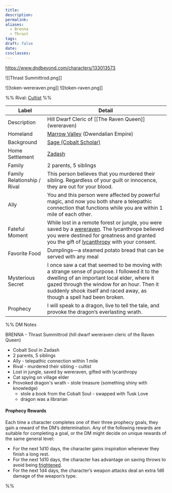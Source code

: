 ```yaml
---
title: 
description: 
permalink: 
aliases:
  - Brenna
  - Thrast
tags: 
draft: false
date: 
cssclasses:
---
```

https://www.dndbeyond.com/characters/133013573 

![[Thrast Summittrod.png]] 

![[token-wereraven.png]] ![[token-raven.png]]  

%% Rival: [Cultist](https://www.dndbeyond.com/monsters/16835-cultist) %%

| Label                       | Detail                                                                                                                                                                                                                                                                                                                                       |
| --------------------------- | -------------------------------------------------------------------------------------------------------------------------------------------------------------------------------------------------------------------------------------------------------------------------------------------------------------------------------------------- |
| Description                 | Hill Dwarf Cleric of [[The Raven Queen]] (wereraven)                                                                                                                                                                                                                                                                                         |
| Homeland                    | [Marrow Valley](https://www.dndbeyond.com/sources/dnd/egtw/wildemount-gazetteer-marrow-valley) (Dwendalian Empire)                                                                                                                                                                                                                           |
| Background                  | [Sage (Cobalt Scholar)](https://www.dndbeyond.com/backgrounds/sage-cobalt-scholar)                                                                                                                                                                                                                                                           |
| Home Settlement             | [Zadash](https://www.dndbeyond.com/sources/egtw/wildemount-gazetteer-marrow-valley#Zadash)                                                                                                                                                                                                                                                   |
| Family                      | 2 parents, 5 siblings                                                                                                                                                                                                                                                                                                                        |
| Family Relationship / Rival | This person believes that you murdered their sibling. Regardless of your guilt or innocence, they are out for your blood.                                                                                                                                                                                                                    |
| Ally                        | You and this person were affected by powerful magic, and now you both share a telepathic connection that functions while you are within 1 mile of each other.                                                                                                                                                                                |
| Fateful Moment              | While lost in a remote forest or jungle, you were saved by a [wereraven](https://www.dndbeyond.com/sources/dnd/cm/book-of-the-raven#Wereraven). The lycanthrope believed you were destined for greatness and granted you the gift of [lycanthropy](https://www.dndbeyond.com/sources/dnd/mm-2014/monsters-l#Lycanthropes) with your consent. |
| Favorite Food               | Dumplings—a steamed potato bread that can be served with any meal                                                                                                                                                                                                                                                                            |
| Mysterious Secret           | I once saw a cat that seemed to be moving with a strange sense of purpose. I followed it to the dwelling of an important local elder, where it gazed through the window for an hour. Then it suddenly shook itself and raced away, as though a spell had been broken.                                                                        |
| Prophecy                    | I will speak to a dragon, live to tell the tale, and provoke the dragon’s everlasting wrath.                                                                                                                                                                                                                                                 |

%% DM Notes

BRENNA - Thrast Summittrod (hill dwarf wereraven cleric of the Raven Queen)
- Cobalt Soul in Zadash 
- 2 parents, 5 siblings
- Ally - telepathic connection within 1 mile
- Rival - murdered their sibling - cultist
- Lost in jungle, saved by wereraven, gifted with lycanthropy
- Cat spying on village elder
- Provoked dragon's wrath - stole treasure (something shiny with knowledge) 
	- stole a book from the Cobalt Soul - swapped with Tusk Love
	- dragon was a librarian 

#### Prophecy Rewards

Each time a character completes one of their three prophecy goals, they gain a reward of the DM’s determination. Any of the following rewards are suitable for completing a goal, or the DM might decide on unique rewards of the same general level:

- For the next 1d10 days, the character gains inspiration whenever they finish a long rest.
- For the next 1d10 days, the character has advantage on saving throws to avoid being [frightened](https://www.dndbeyond.com/sources/dnd/free-rules/rules-glossary#FrightenedCondition).
- For the next 1d4 days, the character’s weapon attacks deal an extra 1d6 damage of the weapon’s type.

%%
